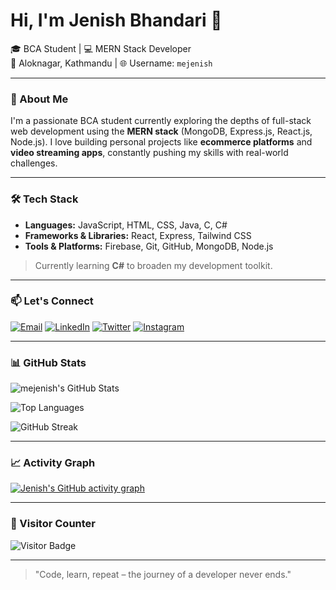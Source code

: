 # Hi, I'm Jenish Bhandari 👋

🎓 BCA Student | 💻 MERN Stack Developer  
📍 Aloknagar, Kathmandu | 🌐 Username: `mejenish`

---

### 🧠 About Me

I'm a passionate BCA student currently exploring the depths of full-stack web development using the **MERN stack** (MongoDB, Express.js, React.js, Node.js). I love building personal projects like **ecommerce platforms** and **video streaming apps**, constantly pushing my skills with real-world challenges.

---

### 🛠️ Tech Stack

- **Languages:** JavaScript, HTML, CSS, Java, C, C#
- **Frameworks & Libraries:** React, Express, Tailwind CSS
- **Tools & Platforms:** Firebase, Git, GitHub, MongoDB, Node.js

> Currently learning **C#** to broaden my development toolkit.

---

### 📫 Let's Connect

[![Email](https://img.shields.io/badge/Email-D14836?style=flat&logo=gmail&logoColor=white)](mailto:jenishbhandari31@gmail.com)
[![LinkedIn](https://img.shields.io/badge/LinkedIn-blue?style=flat&logo=linkedin&logoColor=white)](https://www.linkedin.com/in/jenishbhandari)
[![Twitter](https://img.shields.io/badge/Twitter-1DA1F2?style=flat&logo=twitter&logoColor=white)](https://twitter.com/mejenish)
[![Instagram](https://img.shields.io/badge/Instagram-E4405F?style=flat&logo=instagram&logoColor=white)](https://instagram.com/Jenish.bhandari_)

---

### 📊 GitHub Stats

![mejenish's GitHub Stats](https://github-readme-stats.vercel.app/api?username=mejenish&show_icons=true&theme=radical)

![Top Languages](https://github-readme-stats.vercel.app/api/top-langs/?username=mejenish&layout=compact&theme=radical)

![GitHub Streak](https://streak-stats.demolab.com/?user=mejenish&theme=radical)

---

### 📈 Activity Graph

[![Jenish's GitHub activity graph](https://github-readme-activity-graph.vercel.app/graph?username=mejenish&theme=radical)](https://github.com/Ashutosh00710/github-readme-activity-graph)

---

### 👀 Visitor Counter

![Visitor Badge](https://komarev.com/ghpvc/?username=mejenish&color=red)

---

> "Code, learn, repeat – the journey of a developer never ends."
